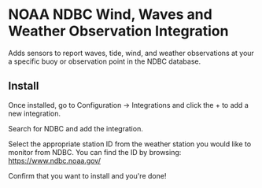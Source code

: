 # NOAA NDBC Wind, Waves and Weather Observation Integration
Adds sensors to report waves, tide, wind, and weather observations at your a specific buoy or observation point in the NDBC database.

## Install

Once installed, go to Configuration -> Integrations and click the + to add a new integration.

Search for NDBC and add the integration.

Select the appropriate station ID from the weather station you would like to monitor from NDBC. You can find the ID by browsing: https://www.ndbc.noaa.gov/

Confirm that you want to install and you're done!
